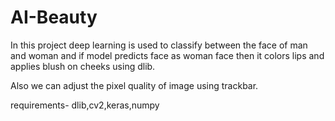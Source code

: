 # AI-Beauty

In this project deep learning is used to classify between the face of man and woman and if model predicts face as woman face then it colors lips and applies blush on cheeks using dlib.

Also we can adjust the pixel quality of image using trackbar.

requirements-
dlib,cv2,keras,numpy

